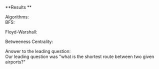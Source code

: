 **Results ** 

Algorithms:  
BFS:  

Floyd-Warshall:  

Betweeness Centrality:  

Answer to the leading question:  
Our leading question was "what is the shortest route between two given airports?" 
